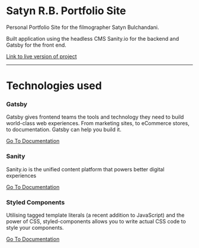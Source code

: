 
# Satyn R.B. Portfolio Site

Personal Portfolio Site for the filmographer Satyn Bulchandani.

Built application using the headless CMS Sanity.io for the backend and Gatsby for the front end. 

[Link to live version of project](http://satynrb.netlify.app/)

----
# Technologies used

### **Gatsby**

Gatsby gives frontend teams the tools and technology they need to build world-class web experiences. From marketing sites, to eCommerce stores, to documentation. Gatsby can help you build it.

[Go To Documentation](https://www.gatsbyjs.com/docs/)

### **Sanity**

Sanity.io is the unified content platform that powers better digital experiences

[Go To Documentation](https://www.sanity.io/docs/overview-introduction)

### **Styled Components**

Utilising tagged template literals (a recent addition to JavaScript) and the power of CSS, styled-components allows you to write actual CSS code to style your components.

[Go To Documentation](https://styled-components.com/docs)
